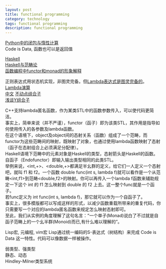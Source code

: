 ```yaml
---
layout: post
title: functional programming
category: technology
tags: functional programming
description: functional programming
---
```


[Python中的闭包与惰性计算](https://blog.csdn.net/Solo95/article/details/78844141)  
Code is Data, 函数也可以是返回值

[Haskell](https://www.w3cschool.cn/hsriti/)  
[Haskell与范畴论](https://www.cnblogs.com/catch/p/3973104.html)  
[函数编程中functor和monad的形象解释](https://www.jdon.com/idea/functor-monad.html)  

正则表达式用状态机实现，非图灵完备。但[Lambda表达式是图灵完备的](http://chillyc.info/2017/Lambda%E8%A1%A8%E8%BE%BE%E5%BC%8F%E4%B8%8E%E5%9B%BE%E7%81%B5%E5%AE%8C%E5%A4%87/)。  
[Lambda演算](https://en.wikipedia.org/wiki/Lambda_calculus)  
[中文](https://www.cnblogs.com/kirohuji/p/7080876.html)
[不动点组合子](https://zh.wikipedia.org/wiki/%E4%B8%8D%E5%8A%A8%E7%82%B9%E7%BB%84%E5%90%88%E5%AD%90)  
[浅谈Y组合子](http://jjyy.guru/y-combinator)  

C++支持lambda匿名函数，作为某类STL中的函数参数传入，可以使代码更简洁。  
事实上，简单来说（并不严谨），functor（函子）即为该类STL，其作用是指导如何使用传入的各参数及lambda函数。  
在这个语境下，object及object间的态射关系（函数）组成了一个范畴，而functor为这些范畴间的映射，既映射了对象，也通过使用lambda函数映射了态射（函子在态射组合上必须满足分配律）。  
Haskell语境下范畴中的元素对象是Haskell的类型，态射箭头是Haskell的函数。  
自函子（Endofunctor）即输入输出类型相同的此类STL。  
举例来说，<int,+>、<double,+>都满足半幺群的定义，给它们一人定义一个态射吧，就叫 f1 和 f2。一个函数 double func(int s, lambda f)就可以看作是一个从范畴<int,f1>到范畴<double,f2>的映射。你可以再传入一个lambda f函数来辅助规定一下这个 int 的 f1 怎么映射到 double 的 f2 上去。这一整个func就是一个函子。  
若func定义为 int func(int s, lambda f)，那它就可以作为一个自函子了。  
事实上，很多模版都可以写成这样的形式，以减少函数重载所带来的重复代码，你只需要写一个对应的lambda匿名函数来规定怎么映射态射即可。  
至此，我们从实例的角度理解了这句名言：“一个单子(Monad)说白了不过就是自函子范畴上的一个幺半群(Monoid)而已,有什么难以理解的”。  

Lisp宏, 元编程, vim宏
Lisp通过统一编码的S-表达式（树结构）来完成 Code is Data 这一特性。代码可以像数据一样被操作。  

弱类型、强类型  
静态、动态  
Hindley-Milner类型系统  